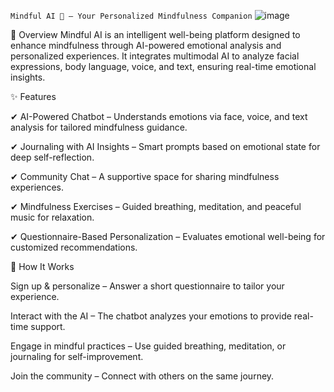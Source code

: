 `Mindful AI 🌿 – Your Personalized Mindfulness Companion`
![image](https://github.com/user-attachments/assets/d8772dd5-2337-4fb0-8dbb-9cd86615e562)


🌟 Overview
Mindful AI is an intelligent well-being platform designed to enhance mindfulness through AI-powered emotional analysis and personalized experiences. It integrates multimodal AI to analyze facial expressions, body language, voice, and text, ensuring real-time emotional insights.


✨ Features

✔ AI-Powered Chatbot – Understands emotions via face, voice, and text analysis for tailored mindfulness guidance.

✔ Journaling with AI Insights – Smart prompts based on emotional state for deep self-reflection.

✔ Community Chat – A supportive space for sharing mindfulness experiences.

✔ Mindfulness Exercises – Guided breathing, meditation, and peaceful music for relaxation.

✔ Questionnaire-Based Personalization – Evaluates emotional well-being for customized recommendations.











🚀 How It Works

Sign up & personalize – Answer a short questionnaire to tailor your experience.

Interact with the AI – The chatbot analyzes your emotions to provide real-time support.

Engage in mindful practices – Use guided breathing, meditation, or journaling for self-improvement.

Join the community – Connect with others on the same journey.
